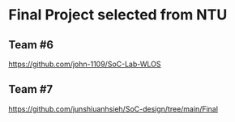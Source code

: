# Final Project selected from NTU

## Team #6
https://github.com/john-1109/SoC-Lab-WLOS

## Team #7
https://github.com/junshiuanhsieh/SoC-design/tree/main/Final
